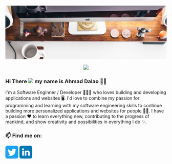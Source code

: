 
![Banner](https://github.com/AhmadDalao/AhmadDalao/blob/main/1500x500.jpg)



<!-- retro visitor counter -->
<p align="center"> 
  <img src="https://profile-counter.glitch.me/AhmadDalao/count.svg" />
</p>

<!-- welcome message -->
### Hi There <img src="https://media.giphy.com/media/hvRJCLFzcasrR4ia7z/giphy.gif" width="25px"> my name is Ahmad Dalao 🙎‍♂️	
<!-- ### Hi there 👋<img src="https://media.giphy.com/media/hvRJCLFzcasrR4ia7z/giphy.gif" width="25px"> -->

I'm a Software Enginner / Developer 👨🏻‍💻 who loves building and developing applications and websites 🖥️. I'd love to combine my passion for programming and learning with my software engineering skills to continue building more personalized applications and websites for people 🧑‍💻. I have a passion ❤ to learn everything new, contributing to the progress of mankind, and show creativity and possibilities in everything I do ✨.

### 📫 Find me on:

<p align="left">
  
 <a href="https://twitter.com/AhmadDalao/" height="40px" width="40px" target="_blank"  rel="noreferrer noopener" title="twitter" aria-label="twitter"><img src="https://github.com/AhmadDalao/AhmadDalao/blob/main/twitter.svg" alt="twitter" height="40" width="40" /></a>
 <a href="https://www.linkedin.com/in/ahmad-dalao/"  height="40px" width="40px"  target="_blank"  rel="noreferrer noopener" title="Linkedin" aria-label="Linkedin"><img src="https://github.com/AhmadDalao/AhmadDalao/blob/main/linkedin.svg" alt="linkedin" height="40" width="40" /></a>
<a href="https://github.com/AhmadDalao" height="30px" width="30px" target="_blank" rel="noreferrer noopener" title="Github " aria-label="Github"><i class="fab fa-github"></i></a>

</p>

<!--
**AhmadDalao/AhmadDalao** is a ✨ _special_ ✨ repository because its `README.md` (this file) appears on your GitHub profile.




Here are some ideas to get you started:

- 🔭 I’m currently working on ...
#I'm just testing this new feature.
- 🌱 I’m currently learning ...
- 👯 I’m looking to collaborate on ...
- 🤔 I’m looking for help with ...
- 💬 Ask me about ...
- 📫 How to reach me: ...
- 😄 Pronouns: ...
- ⚡ Fun fact: ...
-->
